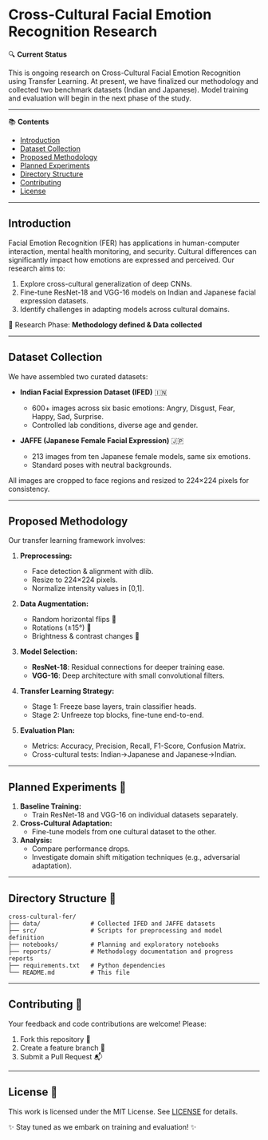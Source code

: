 # Cross-Cultural Facial Emotion Recognition Research

🔍 **Current Status**

This is ongoing research on Cross-Cultural Facial Emotion Recognition using Transfer Learning. At present, we have finalized our methodology and collected two benchmark datasets (Indian and Japanese). Model training and evaluation will begin in the next phase of the study.

---

📚 **Contents**

- [Introduction](#introduction)
- [Dataset Collection](#dataset-collection)
- [Proposed Methodology](#proposed-methodology)
- [Planned Experiments](#planned-experiments)
- [Directory Structure](#directory-structure)
- [Contributing](#contributing)
- [License](#license)

---

## Introduction

Facial Emotion Recognition (FER) has applications in human-computer interaction, mental health monitoring, and security. Cultural differences can significantly impact how emotions are expressed and perceived. Our research aims to:

1. Explore cross-cultural generalization of deep CNNs.
2. Fine-tune ResNet-18 and VGG-16 models on Indian and Japanese facial expression datasets.
3. Identify challenges in adapting models across cultural domains.

🔖 Research Phase: **Methodology defined & Data collected**

---

## Dataset Collection

We have assembled two curated datasets:

- **Indian Facial Expression Dataset (IFED)** 🇮🇳
  - 600+ images across six basic emotions: Angry, Disgust, Fear, Happy, Sad, Surprise.
  - Controlled lab conditions, diverse age and gender.

- **JAFFE (Japanese Female Facial Expression)** 🇯🇵
  - 213 images from ten Japanese female models, same six emotions.
  - Standard poses with neutral backgrounds.

All images are cropped to face regions and resized to 224×224 pixels for consistency.

---

## Proposed Methodology

Our transfer learning framework involves:

1. **Preprocessing:**
   - Face detection & alignment with dlib.
   - Resize to 224×224 pixels.
   - Normalize intensity values in [0,1].

2. **Data Augmentation:**
   - Random horizontal flips 🔄
   - Rotations (±15°) 🔄
   - Brightness & contrast changes 🎨

3. **Model Selection:**
   - **ResNet-18**: Residual connections for deeper training ease.
   - **VGG-16**: Deep architecture with small convolutional filters.

4. **Transfer Learning Strategy:**
   - Stage 1: Freeze base layers, train classifier heads.
   - Stage 2: Unfreeze top blocks, fine-tune end-to-end.

5. **Evaluation Plan:**
   - Metrics: Accuracy, Precision, Recall, F1-Score, Confusion Matrix.
   - Cross-cultural tests: Indian→Japanese and Japanese→Indian.

---

## Planned Experiments 🧪

1. **Baseline Training:**
   - Train ResNet-18 and VGG-16 on individual datasets separately.
2. **Cross-Cultural Adaptation:**
   - Fine-tune models from one cultural dataset to the other.
3. **Analysis:**
   - Compare performance drops.
   - Investigate domain shift mitigation techniques (e.g., adversarial adaptation).

---

## Directory Structure 📁

```
cross-cultural-fer/
├── data/              # Collected IFED and JAFFE datasets
├── src/               # Scripts for preprocessing and model definition
├── notebooks/         # Planning and exploratory notebooks
├── reports/           # Methodology documentation and progress reports
├── requirements.txt   # Python dependencies
└── README.md          # This file
```

---

## Contributing 🤝

Your feedback and code contributions are welcome! Please:

1. Fork this repository 🍴
2. Create a feature branch 🌿
3. Submit a Pull Request 📬

---

## License 📄

This work is licensed under the MIT License. See [LICENSE](LICENSE) for details.

✨ Stay tuned as we embark on training and evaluation! ✨
